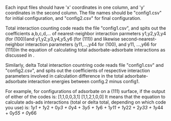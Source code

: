 Each input files should have 'x' coordinates in one column, and 'y' coordinates in the second column. The file names should be "config1.csv" for initial
configuration, and "config2.csv" for final configuration.

Total interaction counting code reads the file "config1.csv", and spits out the coefficients a,b,c,d,... of nearest-neighbor interaction parmeters y1,y2,y3,y4 (for (100))and y1,y2,y3,y4,y5,y6 (for (111)) and likewise second-nearest-neighbor interaction parameters (y11,...,y44 for (100), and y11, ...,y66 for (111))in the equation of calculating total adsorbate-adsorbate interactions as discussed in <ENTER DOI OF THE PAPER>.

Similarly, delta Total interaction countring code reads file "config1.csv" and "config2.csv", and spits out the coefficients of respective interaction parameters involved in calculation difference in the total adsorbate-adsorbate interaction energies between config.2 minus config1.

For example, for configurations of adsorbate on a (111) surface, if the output of either of the codes is: [1,1,0,0,3,1]
                                                                                                          [1,1,2,1,0,0]
It means that the equation to calculate ads-ads interactions (total or delta total, depending on which code you use) is: 1*y1 + 1*y2 + 0*y3 + 0*y4 + 3*y5 + 1*y6 + 1*y11 + 1*y22 + 2*y33 + 1*y44 + 0*y55 + 0*y66
